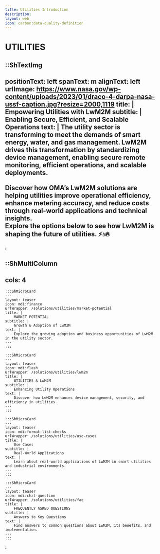 ```yaml
---
title: Utilities Introduction
description:
layout: web
icon: carbon:data-quality-definition
---
```

# UTILITIES

::ShTextImg
---
positionText: left
spanText: m
alignText: left
urlImage: https://www.nasa.gov/wp-content/uploads/2023/01/draco-4-darpa-nasa-ussf-caption.jpg?resize=2000,1119
title: |
  Empowering Utilities with LwM2M
subtitle: |
  Enabling Secure, Efficient, and Scalable Operations
text: |
  The utility sector is transforming to meet the demands of **smart energy, water, and gas management**. **LwM2M** drives this transformation by **standardizing device management**, enabling **secure remote monitoring**, **efficient operations**, and **scalable deployments**.  
  </br>
  Discover how **OMA’s LwM2M solutions** are helping utilities **improve operational efficiency, enhance metering accuracy**, and **reduce costs** through **real-world applications and technical insights**.
  </br>
  **Explore the options below** to see how **LwM2M is shaping the future of utilities**. ⚡💧🔥
---
::

::ShMultiColumn
---
cols: 4
---

    :::ShMicroCard
    --- 
    layout: teaser
    icon: mdi:finance
    urlWrapper: /solutions/utilities/market-potential
    title: |
        MARKET POTENTIAL 
    subtitle: |
        Growth & Adoption of LwM2M
    text: |
        Explore the growing adoption and business opportunities of LwM2M in the utility sector.
    ---
    :::

    :::ShMicroCard
    ---
    layout: teaser
    icon: mdi:flash
    urlWrapper: /solutions/utilities/lwm2m
    title: |
        UTILITIES & LwM2M 
    subtitle: |
        Enhancing Utility Operations
    text: |
        Discover how LwM2M enhances device management, security, and efficiency in utilities.
    ---
    :::

    :::ShMicroCard
    ---
    layout: teaser
    icon: mdi:format-list-checks
    urlWrapper: /solutions/utilities/use-cases
    title: |
        Use Cases 
    subtitle: |
        Real-World Applications
    text: |
        Learn about real-world applications of LwM2M in smart utilities and industrial environments.
    ---
    :::

    :::ShMicroCard
    ---
    layout: teaser
    icon: mdi:chat-question
    urlWrapper: /solutions/utilities/faq
    title: |
        FREQUENTLY ASKED QUESTIONS 
    subtitle: |
        Answers to Key Questions
    text: |
        Find answers to common questions about LwM2M, its benefits, and implementation.
    ---
    :::

::